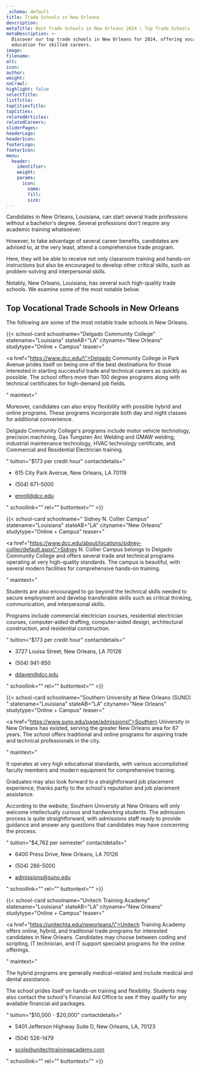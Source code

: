 ```yaml
---
_schema: default
title: Trade Schools in New Orleans
description:
metaTitle: Best Trade Schools in New Orleans 2024 | Top Trade Schools
metaDescription: >-
  Discover our top trade schools in New Orleans for 2024, offering vocational
  education for skilled careers. 
image:
filename:
alt:
icon:
author:
weight:
noCrawl:
highlight: false
selectTitle:
listTitle:
topCitiesTitle:
topCities:
relatedArticles:
relatedCareers:
sliderPages:
headerLogo:
headerIcon:
footerLogo:
footerIcon:
menu:
  header:
    identifier:
    weight:
    params:
      icon:
        name:
        fill:
        size:
---
```

Candidates in New Orleans, Louisiana, can start several trade professions without a bachelor's degree. Several professions don't require any academic training whatsoever.

However, to take advantage of several career benefits, candidates are advised to, at the very least, attend a comprehensive trade program.

Here, they will be able to receive not only classroom training and hands-on instructions but also be encouraged to develop other critical skills, such as problem-solving and interpersonal skills.

Notably, New Orleans, Louisiana, has several such high-quality trade schools. We examine some of the most notable below.

## **Top Vocational Trade Schools in New Orleans**

The following are some of the most notable trade schools in New Orleans.

{{< school-card schoolname="Delgado Community College" statename="Louisiana" stateAB="LA" cityname="New Orleans" studytype="Online + Campus" teaser="<p><a href=\"https://www.dcc.edu/\">Delgado Community College</a> in Park Avenue prides itself on being one of the best destinations for those interested in starting successful trade and technical careers as quickly as possible. The school offers more than 100 degree programs along with technical certificates for high-demand job fields.</p>" maintext="<p>Moreover, candidates can also enjoy flexibility with possible hybrid and online programs. These programs incorporate both day and night classes for additional convenience.</p><p>Delgado Community College's programs include motor vehicle technology, precision machining, Gas Tungsten Arc Welding and GMAW welding, industrial maintenance technology, HVAC technology certificate, and Commercial and Residential Electrician training.</p>" tuition="$173 per credit hour" contactdetails="<ul><li><p>615 City Park Avenue, New Orleans, LA 70119</p></li><li><p>(504) 671-5000</p></li><li><p>enroll@dcc.edu</p></li></ul>" schoollink="" rel="" buttontext="" >}}

{{< school-card schoolname=" Sidney N. Collier Campus" statename="Louisiana" stateAB="LA" cityname="New Orleans" studytype="Online + Campus" teaser="<p><a href=\"https://www.dcc.edu/about/locations/sidney-collier/default.aspx\">Sidney N. Collier Campus</a> belongs to Delgado Community College and offers several trade and technical programs operating at very high-quality standards. The campus is beautiful, with several modern facilities for comprehensive hands-on training.<br /></p>" maintext="<p>Students are also encouraged to go beyond the technical skills needed to secure employment and develop transferable skills such as critical thinking, communication, and interpersonal skills.</p><p>Programs include commercial electrician courses, residential electrician courses, computer-aided drafting, computer-aided design, architectural construction, and residential construction.</p>" tuition="$173 per credit hour" contactdetails="<ul><li><p>3727 Louisa Street, New Orleans, LA 70126</p></li><li><p>(504) 941-850</p></li><li><p>ddaven@dcc.edu</p></li></ul>" schoollink="" rel="" buttontext="" >}}

{{< school-card schoolname="Southern University at New Orleans (SUNO) " statename="Louisiana" stateAB="LA" cityname="New Orleans" studytype="Online + Campus" teaser="<p><a href=\"https://www.suno.edu/page/admissions\">Southern University in New Orleans</a> has existed, serving the greater New Orleans area for 67 years. The school offers traditional and online programs for aspiring trade and technical professionals in the city.</p>" maintext="<p>It operates at very high educational standards, with various accomplished faculty members and modern equipment for comprehensive training.</p><p>Graduates may also look forward to a straightforward job placement experience, thanks partly to the school's reputation and job placement assistance.</p><p>According to the website, Southern University at New Orleans will only welcome intellectually curious and hardworking students. The admission process is quite straightforward, with admissions staff ready to provide guidance and answer any questions that candidates may have concerning the process.</p>" tuition="$4,762 per semester" contactdetails="<ul><li><p>6400 Press Drive, New Orleans, LA 70126</p></li><li><p>(504) 286-5000</p></li><li><p>admissions@suno.edu</p></li></ul>" schoollink="" rel="" buttontext="" >}}

{{< school-card schoolname="Unitech Training Academy" statename="Louisiana" stateAB="LA" cityname="New Orleans" studytype="Online + Campus" teaser="<p><a href=\"https://unitechta.edu/neworleans/\">Unitech Training Academy</a> offers online, hybrid, and traditional trade programs for interested candidates in New Orleans. Candidates may choose between coding and scripting, IT technician, and IT support specialist programs for the online offerings.</p>" maintext="<p>The hybrid programs are generally medical-related and include medical and dental assistance.</p><p>The school prides itself on hands-on training and flexibility. Students may also contact the school's Financial Aid Office to see if they qualify for any available financial aid packages.</p>" tuition="$10,000 - $20,000" contactdetails="<ul><li><p>5401 Jefferson Highway Suite D, New Orleans, LA, 70123</p></li><li><p>(504) 526-1479</p></li><li><p>scole@unitechtrainingacademy.com</p></li></ul>" schoollink="" rel="" buttontext="" >}}